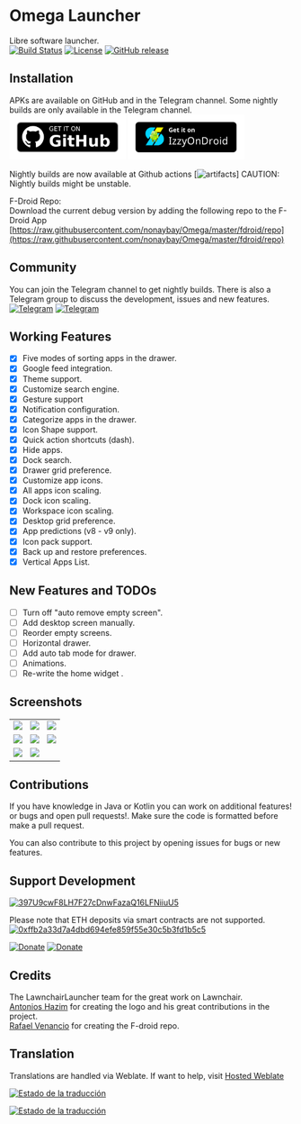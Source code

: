 # Omega Launcher
Libre software launcher. <br/>
[![Build Status](https://img.shields.io/github/workflow/status/otakuhqz/Omega/Omega%20CI?event=push&logo=github&style=for-the-badge)](https://github.com/otakuhqz/Omega/actions?query=workflow%3A%22Omega+CI%22+event%3Apush)
[![License](https://img.shields.io/badge/License-GPL%20v3-blue.svg?style=for-the-badge)](https://github.com/otakuhqz/Omega/blob/main/LICENSE)
[![GitHub release](https://img.shields.io/github/release/otakuhqz/Omega.svg?style=for-the-badge)](https://github.com/otakuhqz/Omega/releases)

## Installation
APKs are available on GitHub and in the Telegram channel. Some nightly builds
are only available in the Telegram channel.<br/>
[<img src="badge_github.png" alt="Get it on GitHub" height="80">](https://github.com/otakuhqz/omega/releases)
[<img src="badge_izzy.png" alt="Get it on IzzyOnDroid" height="80">](https://apt.izzysoft.de/fdroid/index/apk/com.saggitt.omega)

Nightly builds are now available at Github actions [![artifacts](https://github.com/otakuhqz/Omega/actions)]
CAUTION: Nightly builds might be unstable.

F-Droid Repo:<br>
Download the current debug version by adding the following repo to the F-Droid App
[https://raw.githubusercontent.com/nonaybay/Omega/master/fdroid/repo](https://raw.githubusercontent.com/nonaybay/Omega/master/fdroid/repo)
## Community
You can join the Telegram channel to get nightly builds. There is also a Telegram group
to discuss the development, issues and new features.<br/>
[![Telegram](https://img.shields.io/badge/Telegram-channel-blue.svg?style=for-the-badge)](https://t.me/omegalauncher)
[![Telegram](https://img.shields.io/badge/Telegram-group-blue.svg?style=for-the-badge)](https://t.me/omegalauncher_group)

##  Working Features
-   [X] Five modes of sorting apps in the drawer.
-   [X] Google feed integration.
-   [X] Theme support.
-   [X] Customize search engine.
-   [X] Gesture support
-   [X] Notification configuration.
-   [X] Categorize apps in the drawer.
-   [X] Icon Shape support.
-   [X] Quick action shortcuts (dash).
-   [X] Hide apps.
-   [X] Dock search.
-   [X] Drawer grid preference.
-   [X] Customize app icons.
-   [X] All apps icon scaling.
-   [X] Dock icon scaling.
-   [X] Workspace icon scaling.
-   [X] Desktop grid preference.
-   [X] App predictions (v8 - v9 only).
-   [X] Icon pack support.
-   [X] Back up and restore preferences.
-   [X] Vertical Apps List.

##  New Features and TODOs
-   [ ] Turn off "auto remove empty screen".
-   [ ] Add desktop screen manually.
-   [ ] Reorder empty screens.
-   [ ] Horizontal drawer.
-   [ ] Add auto tab mode for drawer.
-   [ ] Animations.
-   [ ] Re-write the home widget .

##  Screenshots
<table>
    <tr>
        <td><img src="https://raw.githubusercontent.com/otakuhqz/Omega/omega-11/snapshots/omega1.jpg" width="256" />
        </td>
        <td><img src="https://raw.githubusercontent.com/otakuhqz/omega/master/snapshots/omega2.jpg" width="256" />
        </td>
        <td><img src="https://raw.githubusercontent.com/otakuhqz/omega/omega-11/snapshots/omega3.jpg" width="256" />
        </td>
    </tr>
        <tr>
        <td><img src="https://raw.githubusercontent.com/otakuhqz/omega/master/snapshots/omega4.jpg" width="256" />
        </td>
        <td><img src="https://raw.githubusercontent.com/otakuhqz/omega/omega-11/snapshots/omega5.jpg" width="256" />
        </td>
        <td><img src="https://raw.githubusercontent.com/otakuhqz/omega/master/snapshots/omega6.jpg" width="256" />
        </td>
    </tr>
     <tr>
        <td><img src="https://raw.githubusercontent.com/otakuhqz/omega/omega-11/snapshots/omega7.jpg" width="256" />
        </td>
        <td><img src="https://raw.githubusercontent.com/otakuhqz/omega/master/snapshots/omega8.jpg" width="256" />
        </td>
        <td>
        </td>
    </tr>
</table>

## Contributions
If you have knowledge in Java or Kotlin you can work on additional features! or bugs and open
pull requests!. Make sure the code is formatted before make a pull request.

You can also contribute to this project by opening issues for bugs or new features.

## Support Development
[![397U9cwF8LH7F27cDnwFazaQ16LFNiiuU5](https://img.shields.io/badge/Bitcoin-397U9cwF8LH7F27cDnwFazaQ16LFNiiuU5-blue?&logo=bitcoin)](https://img.shields.io/badge/Bitcoin-397U9cwF8LH7F27cDnwFazaQ16LFNiiuU5-blue?style=for-the-badge&logo=bitcoin)

Please note that ETH deposits via smart contracts are not supported. <br>
[![0xffb2a33d7a4dbd694efe859f55e30c5b3fd1b5c5](https://img.shields.io/badge/Ethereum-0xffb2a33d7a4dbd694efe859f55e30c5b3fd1b5c5-blue?&logo=Ethereum)](https://img.shields.io/badge/Ethereum-0xffb2a33d7a4dbd694efe859f55e30c5b3fd1b5c5-blue?style=for-the-badge&logo=Ethereum)

[![Donate](https://img.shields.io/badge/Paypal-Donate-blue?style=for-the-badge&logo=paypal)](https://www.paypal.com/paypalme/saulhenriquez)
[![Donate](https://img.shields.io/badge/Patreon-Donate-blue?style=for-the-badge&logo=patreon)](https://www.patreon.com/omegalauncher)

## Credits
The LawnchairLauncher team for the great work on Lawnchair.<br>
[Antonios Hazim](https://github.com/machiav3lli) for creating the logo and his great contributions in the project.<br>
[Rafael Venancio](https://github.com/rafaelvenancio98) for creating the F-droid repo.

## Translation
Translations are handled via Weblate. If want to help, visit [Hosted Weblate](https://hosted.weblate.org/projects/omegalauncher/)

[![Estado de la traducción](https://hosted.weblate.org/widgets/omegalauncher/-/287x66-white.png)](https://hosted.weblate.org/engage/omegalauncher/)

[![Estado de la traducción](https://hosted.weblate.org/widgets/omegalauncher/-/multi-red.svg)](https://hosted.weblate.org/engage/omegalauncher/)

